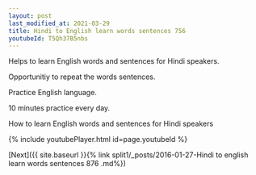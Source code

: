 ```yaml
---
layout: post
last_modified_at: 2021-03-29
title: Hindi to English learn words sentences 756 
youtubeId: T5Qh37B5nbs
---
```

 
 
Helps to learn English words and sentences for Hindi speakers.

Opportunitiy to repeat the words sentences. 

Practice English language. 
 
10 minutes practice every day. 
 
How to learn English words and sentences for Hindi speakers 
 
{% include youtubePlayer.html id=page.youtubeId %}
 
 
[Next]({{ site.baseurl }}{% link  split1/_posts/2016-01-27-Hindi to english learn words sentences 876 .md%})
 
